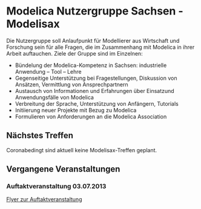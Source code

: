 # Modelica Nutzergruppe Sachsen - Modelisax

Die Nutzergruppe soll Anlaufpunkt für Modellierer aus Wirtschaft und Forschung sein für alle Fragen, die im Zusammenhang mit Modelica in ihrer Arbeit auftauchen. Ziele der Gruppe sind im Einzelnen:
- Bündelung der Modelica-Kompetenz in Sachsen:
industrielle Anwendung – Tool – Lehre
- Gegenseitige Unterstützung bei Fragestellungen, Diskussion
von Ansätzen, Vermittlung von Ansprechpartnern
- Austausch von Informationen und Erfahrungen über Einsatzund
Anwendungsfälle von Modelica
- Verbreitung der Sprache, Unterstützung von Anfängern,
Tutorials
- Initiierung neuer Projekte mit Bezug zu Modelica
- Formulieren von Anforderungen an die Modelica Association

## Nächstes Treffen
 Coronabedingt sind aktuell keine Modelisax-Treffen geplant.
 
## Vergangene Veranstaltungen

### Auftaktveranstaltung 03.07.2013
[Flyer zur Auftaktveranstaltung](https://raw.githubusercontent.com/modelisax/modelisax.github.io/main/meetings/2013/06/2013-04-23_Flyer_Auftaktveranstaltung.pdf)

